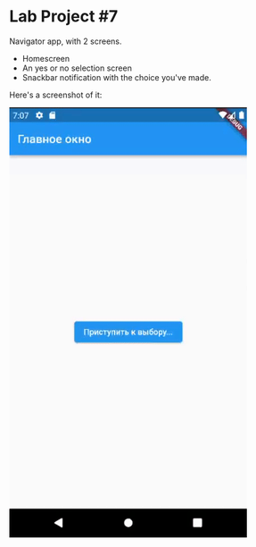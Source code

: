 # Lab Project #7  
Navigator app, with 2 screens.
- Homescreen
- An yes or no selection screen
- Snackbar notification with the choice you've made.
</ul>  
Here's a screenshot of it:  

![That sucks.](/lab7/assets/xmpl.gif)
